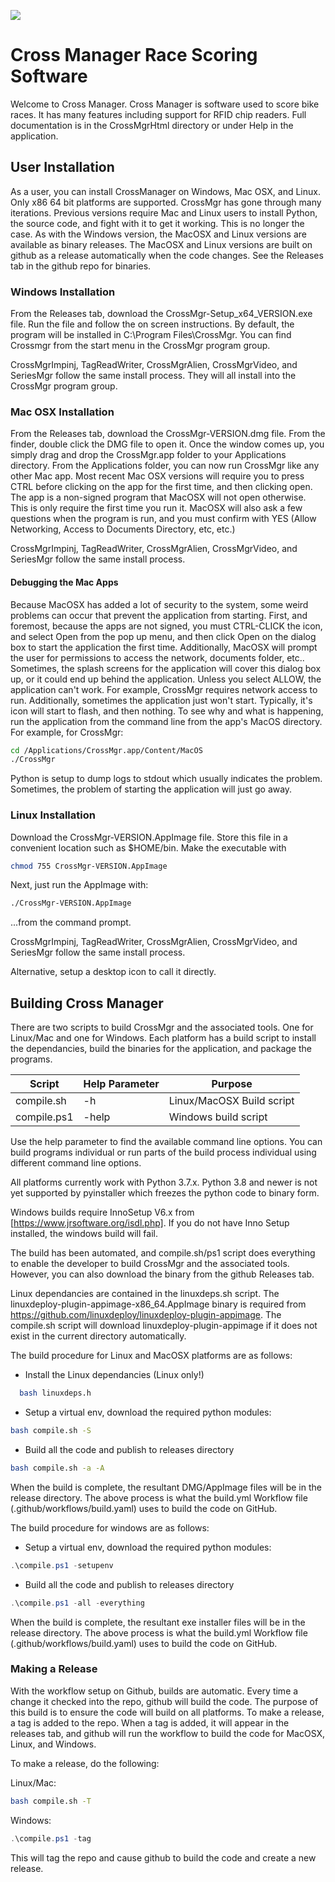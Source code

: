 ![](https://github.com/mbuckaway/CrossMgr/workflows/CrossMgr_Build/badge.svg)

# Cross Manager Race Scoring Software

Welcome to Cross Manager. Cross Manager is software used to score bike races. It has many features including support for RFID chip readers. Full documentation is in the CrossMgrHtml directory or under Help in the application.

## User Installation

As a user, you can install CrossManager on Windows, Mac OSX, and Linux. Only x86 64 bit platforms are supported. CrossMgr has gone through many iterations. Previous versions require Mac and Linux users to install Python, the source code, and fight with it to get it working. This is no longer the case. As with the Windows version, the MacOSX and Linux versions are available as binary releases. The MacOSX and Linux versions are built on github as a release automatically when the code changes. See the Releases tab in the github repo for binaries.

### Windows Installation

From the Releases tab, download the CrossMgr-Setup_x64_VERSION.exe file. Run the file and follow the on screen instructions. By default, the program will be installed in C:\Program Files\CrossMgr. You can find Crossmgr from the start menu in the CrossMgr program group.

CrossMgrImpinj, TagReadWriter, CrossMgrAlien, CrossMgrVideo, and SeriesMgr follow the same install process. They will all install into the CrossMgr program group.

### Mac OSX Installation

From the Releases tab, download the CrossMgr-VERSION.dmg file. From the finder, double click the DMG file to open it. Once the window comes up, you simply drag and drop the CrossMgr.app folder to your Applications directory. From the Applications folder, you can now run CrossMgr like any other Mac app. Most recent Mac OSX versions will require you to press CTRL before clicking on the app for the first time, and then clicking open. The app is a non-signed program that MacOSX will not open otherwise. This is only require the first time you run it. MacOSX will also ask a few questions when the program is run, and you must confirm with YES (Allow Networking, Access to Documents Directory, etc, etc.)

CrossMgrImpinj, TagReadWriter, CrossMgrAlien, CrossMgrVideo, and SeriesMgr follow the same install process.

#### Debugging the Mac Apps

Because MacOSX has added a lot of security to the system, some weird problems can occur that prevent the application from starting. First, and foremost, because the apps are not signed, you must CTRL-CLICK the icon, and select Open from the pop up menu, and then click Open on the dialog box to start the application the first time. Additionally, MacOSX will prompt the user for permissions to access the network, documents folder, etc.. Sometimes, the splash screens for the application will cover this dialog box up, or it could end up behind the application. Unless you select ALLOW, the application can't work. For example, CrossMgr requires network access to run. Additionally, sometimes the application just won't start. Typically, it's icon will start to flash, and then nothing. To see why and what is happening, run the application from the command line from the app's MacOS directory. For example, for CrossMgr:

```bash
cd /Applications/CrossMgr.app/Content/MacOS
./CrossMgr
```

Python is setup to dump logs to stdout which usually indicates the problem. Sometimes, the problem of starting the application will just go away.

### Linux Installation

Download the CrossMgr-VERSION.AppImage file. Store this file in a convenient location such as $HOME/bin. Make the executable with

```bash
chmod 755 CrossMgr-VERSION.AppImage
```

Next, just run the AppImage with:

```bash
./CrossMgr-VERSION.AppImage
```

...from the command prompt.

CrossMgrImpinj, TagReadWriter, CrossMgrAlien, CrossMgrVideo, and SeriesMgr follow the same install process.

Alternative, setup a desktop icon to call it directly.

## Building Cross Manager

There are two scripts to build CrossMgr and the associated tools. One for Linux/Mac and one for Windows. Each platform has a build script to install the dependancies, build the binaries for the application, and package the programs.

| Script  | Help Parameter |Purpose |
|---------|---------|--------|
| compile.sh | -h | Linux/MacOSX Build script |
| compile.ps1 | -help | Windows build script |

Use the help parameter to find the available command line options. You can build programs individual or run parts of the build process individual using different command line options.

All platforms currently work with Python 3.7.x. Python 3.8 and newer is not yet supported by pyinstaller which freezes the python code to binary form.

Windows builds require InnoSetup V6.x from [https://www.jrsoftware.org/isdl.php]. If you do not have Inno Setup installed, the windows build will fail.

The build has been automated, and compile.sh/ps1 script does everything to enable the developer to build CrossMgr and the associated tools. However, you can also download the binary from the github Releases tab.

Linux dependancies are contained in the linuxdeps.sh script. The linuxdeploy-plugin-appimage-x86_64.AppImage binary is required from https://github.com/linuxdeploy/linuxdeploy-plugin-appimage. The compile.sh script will download linuxdeploy-plugin-appimage if it does not exist in the current directory automatically.

The build procedure for Linux and MacOSX platforms are as follows:

- Install the Linux dependancies (Linux only!)

```bash
  bash linuxdeps.h
```

- Setup a virtual env, download the required python modules:

```bash
bash compile.sh -S
```

- Build all the code and publish to releases directory

```bash
bash compile.sh -a -A
```

When the build is complete, the resultant DMG/AppImage files will be in the release directory. The above process is what the build.yml Workflow file (.github/workflows/build.yaml) uses to build the code on GitHub.

The build procedure for windows are as follows:

- Setup a virtual env, download the required python modules:

```powershell
.\compile.ps1 -setupenv
```

- Build all the code and publish to releases directory

```powershell
.\compile.ps1 -all -everything
```
When the build is complete, the resultant exe installer files will be in the release directory. The above process is what the build.yml Workflow file (.github/workflows/build.yaml) uses to build the code on GitHub.

### Making a Release

With the workflow setup on Github, builds are automatic. Every time a change it checked into the repo, github will build the code. The purpose of this build is to ensure the code will build on all platforms. To make a release, a tag is added to the repo. When a tag is added, it will appear in the releases tab, and github will run the workflow to build the code for MacOSX, Linux, and Windows.

To make a release, do the following:

Linux/Mac:

```bash
bash compile.sh -T
```

Windows:

```powershell
.\compile.ps1 -tag
```

This will tag the repo and cause github to build the code and create a new release.
